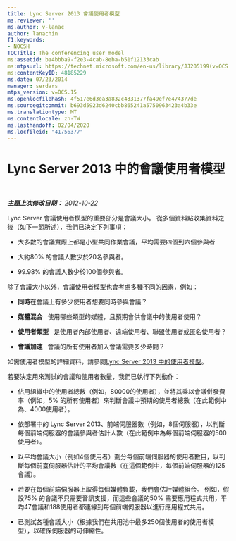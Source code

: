 ```yaml
---
title: Lync Server 2013 會議使用者模型
ms.reviewer: ''
ms.author: v-lanac
author: lanachin
f1.keywords:
- NOCSH
TOCTitle: The conferencing user model
ms:assetid: ba4bbba9-f2e3-4cab-8eba-b51f12133cab
ms:mtpsurl: https://technet.microsoft.com/en-us/library/JJ205199(v=OCS.15)
ms:contentKeyID: 48185229
ms.date: 07/23/2014
manager: serdars
mtps_version: v=OCS.15
ms.openlocfilehash: 4f517e6d3ea3a832c4331377fa49ef7e474377de
ms.sourcegitcommit: b693d5923d6240cbb865241a5750963423a4b33e
ms.translationtype: MT
ms.contentlocale: zh-TW
ms.lasthandoff: 02/04/2020
ms.locfileid: "41756377"
---
```

<div data-xmlns="http://www.w3.org/1999/xhtml">

<div class="topic" data-xmlns="http://www.w3.org/1999/xhtml" data-msxsl="urn:schemas-microsoft-com:xslt" data-cs="http://msdn.microsoft.com/en-us/">

<div data-asp="http://msdn2.microsoft.com/asp">

# <a name="the-conferencing-user-model-in-lync-server-2013"></a>Lync Server 2013 中的會議使用者模型

</div>

<div id="mainSection">

<div id="mainBody">

<span> </span>

_**主題上次修改日期：** 2012-10-22_

Lync Server 會議使用者模型的重要部分是會議大小。 從多個資料點收集資料之後（如下一節所述），我們已決定下列事項：

  - 大多數的會議實際上都是小型共同作業會議，平均需要四個到六個參與者

  - 大約80% 的會議人數少於20名參與者。

  - 99.98% 的會議人數少於100個參與者。

除了會議大小以外，會議使用者模型也會考慮多種不同的因素，例如：

  - **同時**在會議上有多少使用者想要同時參與會議？   

  - **媒體混合**   使用哪些類型的媒體，且預期會供會議中的使用者使用？

  - **使用者類型**   是使用者內部使用者、遠端使用者、聯盟使用者或匿名使用者？

  - **會議加速**   會議的所有使用者加入會議需要多少時間？

如需使用者模型的詳細資料，請參閱[Lync Server 2013 中的使用者模型](lync-server-2013-user-models.md)。

若要決定用來測試的會議和使用者數量，我們已執行下列動作：

  - 佔用組織中的使用者總數（例如，80000的使用者），並將其乘以會議併發費率（例如，5% 的所有使用者）來判斷會議中預期的使用者總數（在此範例中為、4000使用者）。

  - 依部署中的 Lync Server 2013、前端伺服器數（例如，8個伺服器），以判斷每個前端伺服器的會議參與者估計人數（在此範例中為每個前端伺服器的500使用者）。

  - 以平均會議大小（例如4個使用者）劃分每個前端伺服器的使用者數目，以判斷每個前臺伺服器估計的平均會議數（在這個範例中，每個前端伺服器的125會議）。

  - 若要在每個前端伺服器上取得每個媒體負載，我們會估計媒體組合。 例如，假設75% 的會議不只需要音訊支援，而這些會議的50% 需要應用程式共用，平均47會議和188使用者都連線到每個前端伺服器以進行應用程式共用。

  - 已測試各種會議大小（根據我們在共用池中最多250個使用者的使用者模型），以確保伺服器的可伸縮性。

</div>

<span> </span>

</div>

</div>

</div>

